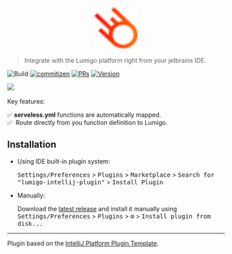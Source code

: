 <p align="center">
<img src="src/main/resources/icons/lumigo-logo.svg" alt="Lumigo logo" style="height: 100px; width:100px;"/>
</p>

> Integrate with the Lumigo platform right from your jetbrains IDE.

![Build](https://github.com/lumigo-io/lumigo-intellij-plugin/workflows/Build/badge.svg)
[![commitizen](https://img.shields.io/badge/commitizen-friendly-brightgreen.svg?style=flat-square)](https://www.conventionalcommits.org/en/v1.0.0/)
[![PRs](https://img.shields.io/badge/PRs-welcome-brightgreen.svg?style=flat-square)](https://github.com/lumigo-io/lumigo-intellij-plugin/pulls)
[![Version](https://img.shields.io/jetbrains/plugin/v/PLUGIN_ID.svg)](https://plugins.jetbrains.com/plugin/PLUGIN_ID)



![](https://s7.gifyu.com/images/ezgif.com-gif-maker4f3fc6264355ffd7.gif)


Key features:

✅&nbsp;<b>serveless.yml</b> functions are automatically mapped. <br>
✅&nbsp; Route directly from you function definition to Lumigo.<br>

## Installation

- Using IDE built-in plugin system:
  
  <kbd>Settings/Preferences</kbd> > <kbd>Plugins</kbd> > <kbd>Marketplace</kbd> > <kbd>Search for "lumigo-intellij-plugin"</kbd> >
  <kbd>Install Plugin</kbd>
  
- Manually:

  Download the [latest release](https://github.com/lumigo-io/lumigo-intellij-plugin/releases/latest) and install it manually using
  <kbd>Settings/Preferences</kbd> > <kbd>Plugins</kbd> > <kbd>⚙️</kbd> > <kbd>Install plugin from disk...</kbd>


---
Plugin based on the [IntelliJ Platform Plugin Template][template].

[template]: https://github.com/JetBrains/intellij-platform-plugin-template

<!-- Plugin description -->
<!-- Plugin description end -->